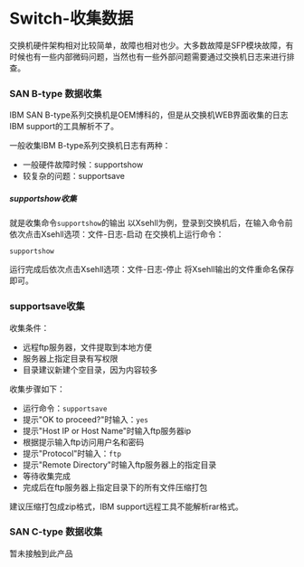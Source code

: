 # Switch-收集数据
交换机硬件架构相对比较简单，故障也相对也少。大多数故障是SFP模块故障，有时候也有一些内部微码问题，当然也有一些外部问题需要通过交换机日志来进行排查。
### SAN B-type 数据收集
IBM SAN B-type系列交换机是OEM博科的，但是从交换机WEB界面收集的日志IBM support的工具解析不了。

一般收集IBM B-type系列交换机日志有两种：
- 一般硬件故障时候：supportshow
- 较复杂的问题：supportsave

##### supportshow收集
就是收集命令`supportshow`的输出
以Xsehll为例，登录到交换机后，在输入命令前依次点击Xsehll选项：文件-日志-启动
在交换机上运行命令：
```shell
supportshow
```
运行完成后依次点击Xsehll选项：文件-日志-停止
将Xsehll输出的文件重命名保存即可。
### supportsave收集
收集条件：
- 远程ftp服务器，文件提取到本地方便
- 服务器上指定目录有写权限
- 目录建议新建个空目录，因为内容较多

收集步骤如下：
- 运行命令：`supportsave`
- 提示"OK to proceed?"时输入：`yes`
- 提示"Host IP or Host Name"时输入ftp服务器ip
- 根据提示输入ftp访问用户名和密码
- 提示"Protocol"时输入：`ftp`
- 提示"Remote Directory"时输入ftp服务器上的指定目录
- 等待收集完成
- 完成后在ftp服务器上指定目录下的所有文件压缩打包

建议压缩打包成zip格式，IBM support远程工具不能解析rar格式。

### SAN C-type 数据收集
暂未接触到此产品
